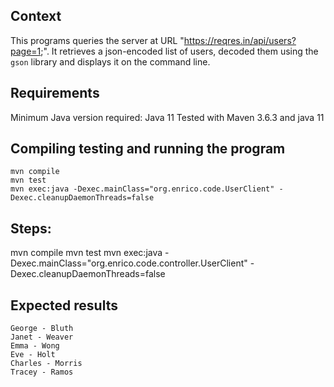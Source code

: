## Context
This programs queries the server at URL "https://reqres.in/api/users?page=1;". 
It retrieves a json-encoded list of users, decoded them using the `gson` library and displays it on the command line.

## Requirements
Minimum Java version required: Java 11
Tested with Maven 3.6.3 and java 11

## Compiling testing and running the program
```
mvn compile
mvn test
mvn exec:java -Dexec.mainClass="org.enrico.code.UserClient" -Dexec.cleanupDaemonThreads=false
```

## Steps:
mvn compile
mvn test
mvn exec:java -Dexec.mainClass="org.enrico.code.controller.UserClient" -Dexec.cleanupDaemonThreads=false

## Expected results
```
George - Bluth
Janet - Weaver
Emma - Wong
Eve - Holt
Charles - Morris
Tracey - Ramos
```
